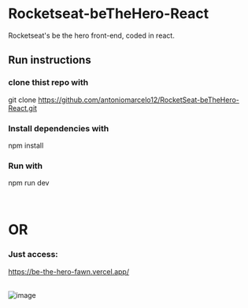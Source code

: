 # Rocketseat-beTheHero-React
Rocketseat's be the hero front-end, coded in react.

## Run instructions
### clone thist repo with
git clone https://github.com/antoniomarcelo12/RocketSeat-beTheHero-React.git

### Install dependencies with
npm install

### Run with
npm run dev



<br>

# OR
### Just access:
https://be-the-hero-fawn.vercel.app/
<br>
<br>


![image](https://user-images.githubusercontent.com/48918930/180338181-71d3e60f-b040-403f-920e-eaf1ea005f6e.png)
